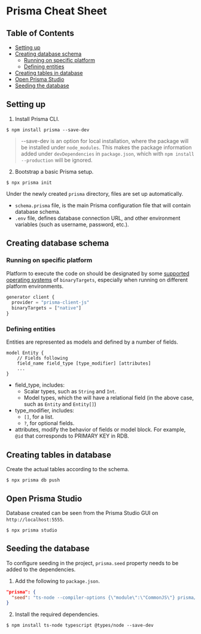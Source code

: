 # Prisma Cheat Sheet <!-- omit in toc -->

## Table of Contents <!-- omit in toc -->
- [Setting up](#setting-up)
- [Creating database schema](#creating-database-schema)
  - [Running on specific platform](#running-on-specific-platform)
  - [Defining entities](#defining-entities)
- [Creating tables in database](#creating-tables-in-database)
- [Open Prisma Studio](#open-prisma-studio)
- [Seeding the database](#seeding-the-database)

## Setting up
1. Install Prisma CLI.
```
$ npm install prisma --save-dev
```
> --save-dev is an option for local installation, where the package will be installed under `node_modules`. This makes the package information added under `devDependencies` in `package.json`, which with `npm install --production` will be ignored.

2. Bootstrap a basic Prisma setup.
```
$ npx prisma init
```
Under the newly created `prisma` directory, files are set up automatically.
- `schema.prisma` file, is the main Prisma configuration file that will contain database schema.
- `.env` file, defines database connection URL, and other environment variables (such as username, password, etc.).

## Creating database schema
### Running on specific platform
Platform to execute the code on should be designated by some [supported operating systems](https://www.prisma.io/docs/reference/api-reference/prisma-schema-reference#binarytargets-options) of `binaryTargets`, especially when running on different platform environments.
```javascript
generator client {
  provider = "prisma-client-js"
  binaryTargets = ["native"]
}
```

### Defining entities
Entities are represented as models and defined by a number of fields.
```
model Entity {
    // Fields following
    field_name field_type [type_modifier] [attributes]
    ...
}
```
- field_type, includes:
  - Scalar types, such as `String` and `Int`.
  - Model types, which the will have a relational field (in the above case, such as `Entity` and `Entity[]`)
- type_modifier, includes:
  - `[]`, for a list.
  - `?`, for optional fields.
- attributes, modify the behavior of fields or model block. For example, `@id` that corresponds to PRIMARY KEY in RDB.

## Creating tables in database
Create the actual tables according to the schema.
```
$ npx prisma db push
```

## Open Prisma Studio
Database created can be seen from the Prisma Studio GUI on `http://localhost:5555`.
```
$ npx prisma studio
```

## Seeding the database
To configure seeding in the project, `prisma.seed` property needs to be added to the dependencies.
1. Add the following to `package.json`.
```json
"prisma": {
  "seed": "ts-node --compiler-options {\"module\":\"CommonJS\"} prisma/seed.ts"
}
```

2. Install the required dependencies.
```
$ npm install ts-node typescript @types/node --save-dev
```
